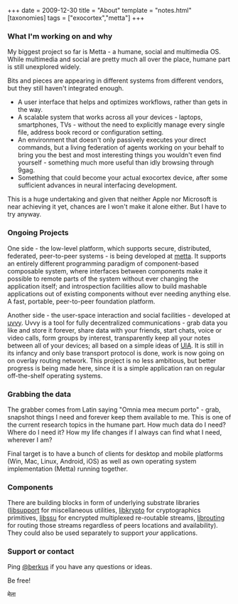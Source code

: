 +++
date = 2009-12-30
title = "About"
template = "notes.html"
[taxonomies]
tags = ["exocortex","metta"]
+++
### What I'm working on and why

My biggest project so far is Metta - a humane, social and multimedia OS. While multimedia and social are pretty much all over the place, humane part is still unexplored widely.

Bits and pieces are appearing in different systems from different vendors, but they still haven't integrated enough.

 - A user interface that helps and optimizes workflows, rather than gets in the way.
 - A scalable system that works across all your devices - laptops, smartphones, TVs - without the need to explicitly manage every single file, address book record or configuration setting.
 - An environment that doesn't only passively executes your direct commands, but a living federation of agents working on your behalf to bring you the best and most interesting things you wouldn't even find yourself - something much more useful than idly browsing through 9gag.
 - Something that could become your actual exocortex device, after some sufficient advances in neural interfacing development.

This is a huge undertaking and given that neither Apple nor Microsoft is near achieving it yet, chances are I won't make it alone either. But I have to try anyway.

### Ongoing Projects

One side - the low-level platform, which supports secure, distributed, federated, peer-to-peer systems - is being developed at [metta](https://github.com/metta-systems/metta). It supports an entirely different programming paradigm of component-based composable system, where interfaces between components make it possible to remote parts of the system without ever changing the application itself; and introspection facilities allow to build mashable applications out of existing components without ever needing anything else. A fast, portable, peer-to-peer foundation platform.

Another side - the user-space interaction and social facilities - developed at [uvvy](https://github.com/metta-systems/uvvy). Uvvy is a tool for fully decentralized communications - grab data you like and store it forever, share data with your friends, start chats, voice or video calls, form groups by interest, transparently keep all your notes between all of your devices; all based on a simple ideas of
[UIA](http://pdos.csail.mit.edu/uia/). It is still in its infancy and only base transport protocol is done, work is now going on on overlay routing network. This project is no less ambitious, but better progress is being made here, since it is a simple application ran on regular off-the-shelf operating systems.

### Grabbing the data

The grabber comes from Latin saying "Omnia mea mecum porto" - grab, snapshot things I need and forever keep them available to me. This is one of the current research topics in the humane part. How much data do I need? Where do I need it? How my life changes if I always can find what I need, wherever I am?

Final target is to have a bunch of clients for desktop and mobile platforms (Win, Mac, Linux, Android, iOS) as well as own operating system implementation (Metta) running together.

### Components

There are building blocks in form of underlying substrate libraries ([libsupport](https://github.com/berkus/libsupport) for miscellaneous utilities, [libkrypto](https://github.com/berkus/libkrypto) for cryptographics primitives, [libssu](https://github.com/berkus/libssu) for encrypted multiplexed re-routable streams,
[librouting](https://github.com/berkus/librouting) for routing those streams regardless of peers locations and availability). They could also be used separately to support _your_ applications.

### Support or contact

Ping [@berkus](https://github.com/berkus) if you have any questions or ideas.

Be free!

मेता

